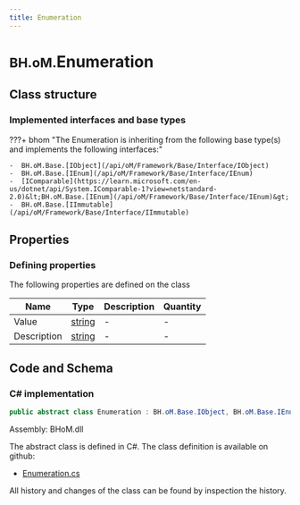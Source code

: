 ```yaml
---
title: Enumeration
---
```


# <small>BH.oM.</small>**Enumeration**



## Class structure

### Implemented interfaces and base types

???+ bhom "The Enumeration is inheriting from the following base type(s) and implements the following interfaces:"

    -  BH.oM.Base.[IObject](/api/oM/Framework/Base/Interface/IObject)
    -  BH.oM.Base.[IEnum](/api/oM/Framework/Base/Interface/IEnum)
    -  [IComparable](https://learn.microsoft.com/en-us/dotnet/api/System.IComparable-1?view=netstandard-2.0)&lt;BH.oM.Base.[IEnum](/api/oM/Framework/Base/Interface/IEnum)&gt;
    -  BH.oM.Base.[IImmutable](/api/oM/Framework/Base/Interface/IImmutable)


## Properties



### Defining properties

The following properties are defined on the class

| Name             | Type             | Description      | Quantity         |
|------------------|------------------|------------------|------------------|
| Value | [string](https://learn.microsoft.com/en-us/dotnet/api/System.String?view=netstandard-2.0) | - | - |
| Description | [string](https://learn.microsoft.com/en-us/dotnet/api/System.String?view=netstandard-2.0) | - | - |


## Code and Schema

### C# implementation

``` C# title="C#"
public abstract class Enumeration : BH.oM.Base.IObject, BH.oM.Base.IEnum, System.IComparable<BH.oM.Base.IEnum>, BH.oM.Base.IImmutable
```

Assembly: BHoM.dll

The abstract class is defined in C#. The class definition is available on github:

- [Enumeration.cs](https://github.com/BHoM/BHoM/blob/develop/BHoM/Enumeration.cs)

All history and changes of the class can be found by inspection the history.
